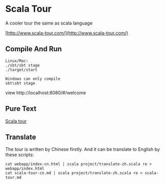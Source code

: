 # Scala Tour

A cooler tour the same as scala language 

[http://www.scala-tour.com/](http://www.scala-tour.com/) 


## Compile And Run
 ```
Linux/Mac:
./sbt/sbt stage
./target/start

Windows can only compile
sbt\sbt stage
 ```
view 
http://localhost:8080/#/welcome

## Pure Text
[Scala tour](https://github.com/yankay/scala-tour/blob/master/scala-tour.md)

## Translate
The tour is written by Chinese firstly. And it can be translate to English by these scripts:
 ```
cat webapp/index-cn.html | scala project/translate-zh.scala re > webapp/index.html
cat scala-tour-cn.md | scala project/translate-zh.scala re > scala-tour.md
 ```
